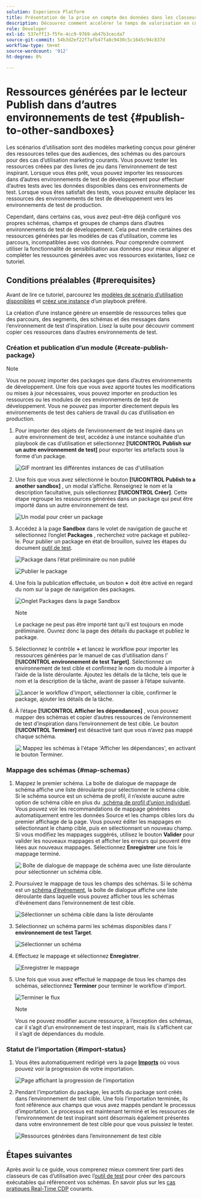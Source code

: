 ```yaml
---
solution: Experience Platform
title: Présentation de la prise en compte des données dans les classeurs de cas d’utilisation
description: Découvrez comment accélérer le temps de valorisation en copiant les ressources générées dans l’environnement de test d’inspiration finale vers d’autres environnements de test.
role: Developer
exl-id: 537eff13-f5fe-4cc9-9769-ab47b3cecda7
source-git-commit: 54b3d2ef22f7afb47fa8c9430c5c1645c94c837d
workflow-type: tm+mt
source-wordcount: '912'
ht-degree: 0%

---
```


# Ressources générées par le lecteur Publish dans d’autres environnements de test {#publish-to-other-sandboxes}

Les scénarios d’utilisation sont des modèles marketing conçus pour générer des ressources telles que des audiences, des schémas ou des parcours pour des cas d’utilisation marketing courants. Vous pouvez tester les ressources créées par des livres de jeu dans l’environnement de test inspirant. Lorsque vous êtes prêt, vous pouvez importer les ressources dans d’autres environnements de test de développement pour effectuer d’autres tests avec les données disponibles dans ces environnements de test. Lorsque vous êtes satisfait des tests, vous pouvez ensuite déplacer les ressources des environnements de test de développement vers les environnements de test de production.

Cependant, dans certains cas, vous avez peut-être déjà configuré vos propres schémas, champs et groupes de champs dans d’autres environnements de test de développement. Cela peut rendre certaines des ressources générées par les modèles de cas d’utilisation, comme les parcours, incompatibles avec vos données. Pour comprendre comment utiliser la fonctionnalité de sensibilisation aux données pour mieux aligner et compléter les ressources générées avec vos ressources existantes, lisez ce tutoriel.

## Conditions préalables {#prerequisites}

Avant de lire ce tutoriel, parcourez les [modèles de scénario d’utilisation disponibles](/help/use-case-playbooks/playbooks/choose.md#search-and-filter) et [créez une instance](/help/use-case-playbooks/playbooks/create-share-reuse.md) d’un playbook préféré.

La création d’une instance génère un ensemble de ressources telles que des parcours, des segments, des schémas et des messages dans l’environnement de test d’inspiration. Lisez la suite pour découvrir comment copier ces ressources dans d’autres environnements de test.

### Création et publication d’un module {#create-publish-package}

>[!NOTE]
>
> Vous ne pouvez importer des packages que dans d’autres environnements de développement. Une fois que vous avez apporté toutes les modifications ou mises à jour nécessaires, vous pouvez importer en production les ressources ou les modules de ces environnements de test de développement. Vous ne pouvez pas importer directement depuis les environnements de test des cahiers de travail du cas d’utilisation en production.

1. Pour importer des objets de l’environnement de test inspiré dans un autre environnement de test, accédez à une instance souhaitée d’un playbook de cas d’utilisation et sélectionnez **[!UICONTROL Publish sur un autre environnement de test]** pour exporter les artefacts sous la forme d’un package.

   ![GIF montrant les différentes instances de cas d&#39;utilisation](/help/use-case-playbooks/assets/playbooks/data-awareness/browse-to-existing-instances-of-playbook.gif)

2. Une fois que vous avez sélectionné le bouton **[!UICONTROL Publish to a another sandbox]** , un modal s’affiche. Renseignez le nom et la description facultative, puis sélectionnez **[!UICONTROL Créer]**. Cette étape regroupe les ressources générées dans un package qui peut être importé dans un autre environnement de test.

   ![Un modal pour créer un package](/help/use-case-playbooks/assets/playbooks/data-awareness/create-package-modal.png)

3. Accédez à la page **Sandbox** dans le volet de navigation de gauche et sélectionnez l’onglet **Packages** , recherchez votre package et publiez-le. Pour publier un package en état de brouillon, suivez les étapes du document [outil de test](/help/sandboxes/ui/sandbox-tooling.md#add-an-object-to-an-existing-package-and-publish).

   ![Package dans l’état préliminaire ou non publié](/help/use-case-playbooks/assets/playbooks/data-awareness/draft-mode.png)

   ![Publier le package](/help/use-case-playbooks/assets/playbooks/data-awareness/publish-draft.png)

4. Une fois la publication effectuée, un bouton **+** doit être activé en regard du nom sur la page de navigation des packages.

   ![Onglet Packages dans la page Sandbox](/help/use-case-playbooks/assets/playbooks/data-awareness/packages.png)

   >[!NOTE]
   >
   > Le package ne peut pas être importé tant qu’il est toujours en mode préliminaire. Ouvrez donc la page des détails du package et publiez le package.

5. Sélectionnez le contrôle **+** et lancez le workflow pour importer les ressources générées par le manuel de cas d’utilisation dans l’ **[!UICONTROL environnement de test Target]**. Sélectionnez un environnement de test cible et confirmez le nom du module à importer à l’aide de la liste déroulante. Ajoutez les détails de la tâche, tels que le nom et la description de la tâche, avant de passer à l’étape suivante.

   ![Lancer le workflow d&#39;import, sélectionner la cible, confirmer le package, ajouter les détails de la tâche.](/help/use-case-playbooks/assets/playbooks/data-awareness/import-package-import-settings.png)

6. À l’étape **[!UICONTROL Afficher les dépendances]** , vous pouvez mapper des schémas et copier d’autres ressources de l’environnement de test d’inspiration dans l’environnement de test cible. Le bouton **[!UICONTROL Terminer]** est désactivé tant que vous n’avez pas mappé chaque schéma.

   ![&#x200B; Mappez les schémas à l&#39;étape &#39;Afficher les dépendances&#39;, en activant le bouton Terminer.](/help/use-case-playbooks/assets/playbooks/data-awareness/import-package-view-dependencies.png)

### Mappage des schémas {#map-schemas}

1. Mappez le premier schéma. La boîte de dialogue de mappage de schéma affiche une liste déroulante pour sélectionner le schéma cible. Si le schéma source est un schéma de profil, il n’existe aucune autre option de schéma cible en plus du [&#x200B; schéma de profil d’union individuel](/help/xdm/classes/individual-profile.md). Vous pouvez voir les recommandations de mappage générées automatiquement entre les données Source et les champs cibles lors du premier affichage de la page. Vous pouvez éditer les mappages en sélectionnant le champ cible, puis en sélectionnant un nouveau champ. Si vous modifiez les mappages suggérés, utilisez le bouton **Valider** pour valider les nouveaux mappages et afficher les erreurs qui peuvent être liées aux nouveaux mappages. Sélectionnez **Enregistrer** une fois le mappage terminé.

   ![&#x200B; Boîte de dialogue de mappage de schéma avec une liste déroulante pour sélectionner un schéma cible.](/help/use-case-playbooks/assets/playbooks/data-awareness/map-to-existing-fields.png)

2. Poursuivez le mappage de tous les champs des schémas. Si le schéma est un [schéma d’événement](/help/xdm/classes/experienceevent.md), la boîte de dialogue affiche une liste déroulante dans laquelle vous pouvez afficher tous les schémas d’événement dans l’environnement de test cible.

   ![Sélectionner un schéma cible dans la liste déroulante](/help/use-case-playbooks/assets/playbooks/data-awareness/map-to-event-schema.png)

3. Sélectionnez un schéma parmi les schémas disponibles dans l’ **environnement de test Target**.

   ![Sélectionner un schéma](/help/use-case-playbooks/assets/playbooks/data-awareness/map-to-available-schemas.png)

4. Effectuez le mappage et sélectionnez **Enregistrer**.

   ![Enregistrer le mappage](/help/use-case-playbooks/assets/playbooks/data-awareness/map-to-existing-modal.png)

5. Une fois que vous avez effectué le mappage de tous les champs des schémas, sélectionnez **Terminer** pour terminer le workflow d&#39;import.

   ![Terminer le flux](/help/use-case-playbooks/assets/playbooks/data-awareness/complete-flow.png)

   >[!NOTE]
   >
   > Vous ne pouvez modifier aucune ressource, à l’exception des schémas, car il s’agit d’un environnement de test inspirant, mais ils s’affichent car il s’agit de dépendances du module.

### Statut de l’importation {#import-status}

1. Vous êtes automatiquement redirigé vers la page [**Imports**](/help/sandboxes/ui/sandbox-tooling.md#view-import-details) où vous pouvez voir la progression de votre importation.

   ![Page affichant la progression de l’importation](/help/use-case-playbooks/assets/playbooks/data-awareness/import-progress.png)

2. Pendant l’importation du package, les actifs du package sont créés dans l’environnement de test cible. Une fois l’importation terminée, ils font référence aux champs que vous avez mappés pendant le processus d’importation. Le processus est maintenant terminé et les ressources de l’environnement de test inspirant sont désormais également présentes dans votre environnement de test cible pour que vous puissiez le tester.

   ![Ressources générées dans l’environnement de test cible](/help/use-case-playbooks/assets/playbooks/data-awareness/packages.png)

## Étapes suivantes

Après avoir lu ce guide, vous comprenez mieux comment tirer parti des classeurs de cas d’utilisation avec l’[outil de test](/help/sandboxes/ui/sandbox-tooling.md#monitor-import-jobs-and-view-import-objects-details) pour créer des parcours exécutables qui référencent vos schémas. En savoir plus sur les [cas pratiques Real-Time CDP](/help/rtcdp/use-case-guides/intelligent-re-engagement/intelligent-re-engagement.md) courants.
